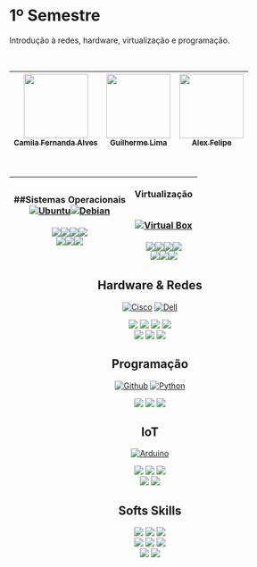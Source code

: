 # 1º Semestre
Introdução à redes, hardware, virtualização e programação.

<br>

| [<img loading="lazy" src="https://avatars.githubusercontent.com/u/37356058?v=4" width=115><br><sub>Camila Fernanda Alves</sub>](https://github.com/camilafernanda) |  [<img loading="lazy" src="https://avatars.githubusercontent.com/u/30351153?v=4" width=115><br><sub>Guilherme Lima</sub>](https://github.com/guilhermeonrails) |  [<img loading="lazy" src="https://avatars.githubusercontent.com/u/8989346?v=4" width=115><br><sub>Alex Felipe</sub>](https://github.com/alexfelipe) |
| :---: | :---: | :---: |

<br>

| <div style="width:100%">##Sistemas Operacionais<br>[![Ubuntu](https://www.vectorlogo.zone/logos/ubuntu/ubuntu-icon.svg?link=https://google.com)](https://google.com)[![Debian](https://www.vectorlogo.zone/logos/debian/debian-icon.svg?link=https://google.com)](https://google.com)<br><br>![](https://img.shields.io/badge/Instala%C3%A7%C3%A3o-E06661?logoColor=white&style=for-the-badge)![](https://img.shields.io/badge/Configuração-E06661?logoColor=white&style=for-the-badge)![](https://img.shields.io/badge/RAID-E06661?logoColor=white&style=for-the-badge)![](https://img.shields.io/badge/Conectividade-E06661?logoColor=white&style=for-the-badge)<br>![](https://img.shields.io/badge/Domínios-CA0100?logoColor=white&style=for-the-badge)![](https://img.shields.io/badge/Compartilhamento-CA0100?logoColor=white&style=for-the-badge)![](https://img.shields.io/badge/Backup-CA0100?logoColor=white&style=for-the-badge)</div> | <div style="width: 100%;"><p>Virtualização</p><br>[![Virtual Box](https://www.vectorlogo.zone/logos/virtualbox/virtualbox-icon.svg?link=https://google.com)](https://google.com)<br><br>![](https://img.shields.io/badge/Instala%C3%A7%C3%A3o-E06661?logoColor=white&style=for-the-badge)![](https://img.shields.io/badge/Configuração-E06661?logoColor=white&style=for-the-badge)![](https://img.shields.io/badge/RAID-E06661?logoColor=white&style=for-the-badge)![](https://img.shields.io/badge/Conectividade-E06661?logoColor=white&style=for-the-badge)<br>![](https://img.shields.io/badge/Domínios-CA0100?logoColor=white&style=for-the-badge)![](https://img.shields.io/badge/Compartilhamento-CA0100?logoColor=white&style=for-the-badge)![](https://img.shields.io/badge/Backup-CA0100?logoColor=white&style=for-the-badge)</div> |
| :------: | :------: |

<center>

## Hardware & Redes

[![Cisco](https://www.vectorlogo.zone/logos/cisco/cisco-ar21.svg?link=https://google.com)](https://google.com)
[![Dell](https://www.vectorlogo.zone/logos/dell/dell-icon.svg?link=https://google.com)](https://google.com)

![](https://img.shields.io/badge/Switching-6BA1EB?logoColor=black&style=for-the-badge)
![](https://img.shields.io/badge/WiFi-6BA1EB?logoColor=black&style=for-the-badge)
![](https://img.shields.io/badge/Infraestrutura-6BA1EB?logoColor=black&style=for-the-badge)
![](https://img.shields.io/badge/Cabeamento-6BA1EB?logoColor=black&style=for-the-badge)
<br>
![](https://img.shields.io/badge/Topologias-4671BC?logoColor=white&style=for-the-badge)
![](https://img.shields.io/badge/Modelos_OSI_&_TCP/IP-4671BC?logoColor=white&style=for-the-badge)
![](https://img.shields.io/badge/Server_físico-4671BC?logoColor=white&style=for-the-badge)

</center>

<center>

## Programação

[![Github](https://www.vectorlogo.zone/logos/github/github-tile.svg?link=https://google.com=150x150)](https://google.com)
[![Python](https://www.vectorlogo.zone/logos/python/python-icon.svg?link=https://google.com)](https://google.com)

![](https://img.shields.io/badge/Lógica_de_Programação-F3D485?logoColor=black&style=for-the-badge)
![](https://img.shields.io/badge/Funções-F3D485?logoColor=black&style=for-the-badge)
![](https://img.shields.io/badge/GitHub-F3D485?logoColor=black&style=for-the-badge)

</center>

<center>

## IoT

[![Arduino](https://www.vectorlogo.zone/logos/arduino/arduino-official.svg?link=https://google.com)](https://google.com)

![](https://img.shields.io/badge/Fundamentos-79A2AE?logoColor=black&style=for-the-badge)
![](https://img.shields.io/badge/Configuração-79A2AE?logoColor=black&style=for-the-badge)
![](https://img.shields.io/badge/Programação-79A2AE?logoColor=black&style=for-the-badge)
<br>
![](https://img.shields.io/badge/Bibliotecas-45818E?logoColor=white&style=for-the-badge)
![](https://img.shields.io/badge/Projetos_práticos-45818E?logoColor=white&style=for-the-badge)

</center>

<center>

## Softs Skills


![](https://img.shields.io/badge/Trabalho_em_equipe-C07A9E?logoColor=black&style=for-the-badge)
![](https://img.shields.io/badge/Técnicas_de_Apresentação-C07A9E?logoColor=black&style=for-the-badge)
![](https://img.shields.io/badge/Programação-C07A9E?logoColor=black&style=for-the-badge)
<br>
![](https://img.shields.io/badge/Email-A54E79?logoColor=white&style=for-the-badge)
![](https://img.shields.io/badge/LinkedIn-A54E79?logoColor=white&style=for-the-badge)
![](https://img.shields.io/badge/Currículo_profissional-A54E79?logoColor=white&style=for-the-badge)
<br>
![](https://img.shields.io/badge/Relatório_técnico-C17BA0?logoColor=black&style=for-the-badge)
![](https://img.shields.io/badge/Documentação-C17BA0?logoColor=black&style=for-the-badge)

</center>
